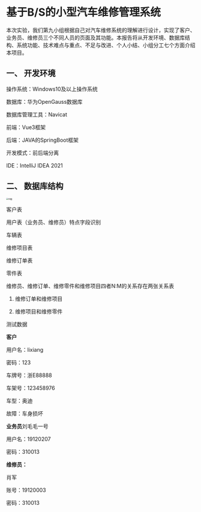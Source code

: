# 基于B/S的小型汽车维修管理系统

本次实验，我们第九小组根据自己对汽车维修系统的理解进行设计，实现了客户、业务员、维修员三个不同人员的页面及其功能。本报告将从开发环境、数据库结构、系统功能、技术难点与重点、不足与改进、个人小结、小组分工七个方面介绍本项目。


## **一、** **开发环境**

操作系统：Windows10及以上操作系统

数据库：华为OpenGauss数据库

数据库管理工具：Navicat

前端：Vue3框架

后端：JAVA的SpringBoot框架

开发模式：前后端分离

IDE：IntelliJ IDEA 2021

## 二、 数据库结构

<img src="C:\Users\tyf\Desktop\ER图.png" alt="ER图" style="zoom: 33%;" />

客户表

用户表（业务员、维修员）特点字段识别

车辆表

维修项目表

维修订单表

零件表

维修员、维修订单、维修零件和维修项目四者N:M的关系存在两张关系表

1. 维修订单和维修项目

2. 维修项目和维修零件



测试数据

**客户**

用户名：lixiang

密码：123

车牌号：浙E88888

车架号：123458976

车型：奥迪

故障：车身损坏

**业务员**刘毛毛一号

用户名：19120207

密码：310013

**维修员：**

肖军

账号：19120003

密码：310013
